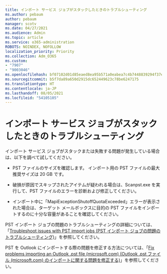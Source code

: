 ```yaml
---
title: インポート サービス ジョブがスタックしたときのトラブルシューティング
ms.author: pebaum
author: pebaum
manager: scotv
ms.date: 04/27/2021
ms.audience: Admin
ms.topic: article
ms.service: o365-administration
ROBOTS: NOINDEX, NOFOLLOW
localization_priority: Priority
ms.collection: Adm_O365
ms.custom:
- "7907"
- "9003046"
ms.openlocfilehash: bf07102d01d85eaed8ea95b571a0eabea7c4b7448839294f37e5e30134e04282
ms.sourcegitcommit: b5f7da89a650d2915dc652449623c78be6247175
ms.translationtype: HT
ms.contentlocale: ja-JP
ms.lasthandoff: 08/05/2021
ms.locfileid: "54105105"
---
```

# <a name="troubleshooting-import-service-job-stuck"></a>インポート サービス ジョブがスタックしたときのトラブルシューティング

インポート サービス ジョブがスタックまたは失敗する問題が発生している場合は、以下を調べて試してください。

- PST ファイルのサイズを確認します。 インポート用の PST ファイルの最大推奨サイズは 20 GB です。

- 破損が原因でスキップされたアイテムが疑われる場合は、Scanpst.exe を実行して、PST ファイルのエラーを診断および修正してください。

- インポート中に「MapiExceptionShutoffQuotaExceeded」エラーが表示された場合は、ターゲット メールボックスに目的の PST ファイルをインポートするのに十分な容量があることを確認してください。

PST インポート ジョブの問題のトラブルシューティングの詳細については、「[Troubleshoot issues with PST import jobs (PST インポート ジョブの問題のトラブルシューティング)](https://docs.microsoft.com/office365/troubleshoot/pst-import-service/issues-with-pst-import-job)」を参照してください。

PST を Outlook にインポートする際の問題を修正する方法については、「[Fix problems importing an Outlook .pst file (microsoft.com) (Outlook .pst ファイル (microsoft.com) のインポートに関する問題を修正する)](https://support.microsoft.com/topic/fix-problems-importing-an-outlook-pst-file-2d2e50dc-5c36-4ab2-ab50-f1be733b3d6e?ui=en-us&rs=en-us&ad=us)」を参照してください。